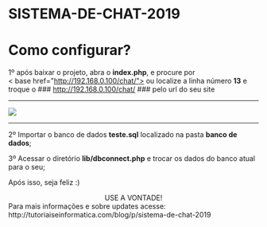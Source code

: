 # SISTEMA-DE-CHAT-2019

# Como configurar?
1º após baixar o projeto, abra o <b>index.php</b>, e procure por<br>
< base href="http://192.168.0.100/chat/"> ou localize a linha número <b>13</b> e troque o ### http://192.168.0.100/chat/ ### pelo url do seu site<br>

<hr>

<img src="https://i.imgur.com/nmRMFNb.png">

<hr>

2º Importar o banco de dados <b>teste.sql</b> localizado na pasta <b>banco de dados</b>;<br>

3º Acessar o diretório <b>lib/dbconnect.php</b> e trocar os dados do banco atual para o seu;<br>

Após isso, seja feliz :)

<div align="center">USE A VONTADE!</div>
Para mais informações e sobre updates acesse: http://tutoriaiseinformatica.com/blog/p/sistema-de-chat-2019
